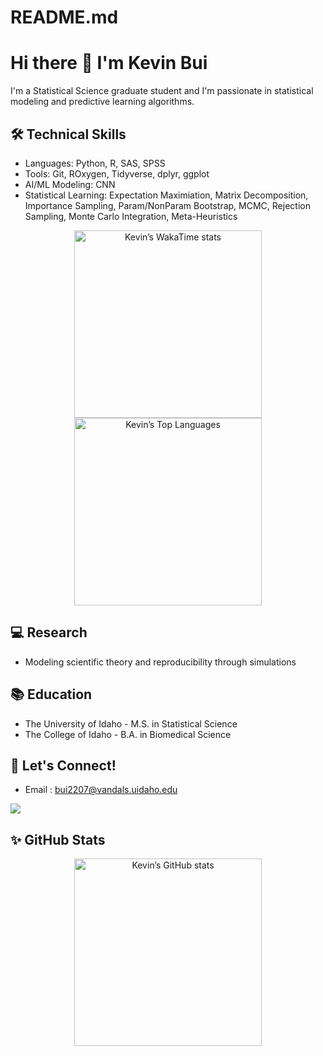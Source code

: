 # README.md

# Hi there 👋 I'm Kevin Bui
I'm a Statistical Science graduate student and I'm passionate in statistical modeling and predictive learning algorithms.
## 🛠 Technical Skills
- Languages: Python, R, SAS, SPSS
- Tools: Git, ROxygen, Tidyverse, dplyr, ggplot
- AI/ML Modeling: CNN
- Statistical Learning: Expectation Maximiation, Matrix Decomposition, Importance Sampling, Param/NonParam Bootstrap, MCMC, Rejection Sampling, Monte Carlo Integration, Meta-Heuristics

<p align="center">
  <!-- WakaTime stats: 200px tall, centered -->
  <a href="https://github.com/anuraghazra/github-readme-stats">
    <img
      height="300"
      align="center"
      src="https://github-readme-stats.vercel.app/api/wakatime?username=KevinB_Statistics"
      alt="Kevin’s WakaTime stats"
    />
  </a>
  <!-- Top Langs stats: same height, same align -->
  <a href="https://github.com/anuraghazra/github-readme-stats">
    <img
      height="300"
      align="center"
      src="https://github-readme-stats.vercel.app/api/top-langs/?username=KevinB-Statistics&langs_count=8"
      alt="Kevin’s Top Languages"
    />
  </a>
</p>


## 💻 Research
- Modeling scientific theory and reproducibility through simulations

## 📚 Education
- The University of Idaho - M.S. in Statistical Science
- The College of Idaho - B.A. in Biomedical Science

## 🤝 Let's Connect!
- Email : bui2207@vandals.uidaho.edu

![](https://komarev.com/ghpvc/?username=KevinB-Statistics&color=green)

## ✨ GitHub Stats
<p align="center">
  <!-- GitHub stats card, also 200px tall -->
  <a href="https://github.com/anuraghazra/github-readme-stats">
    <img
      src="https://github-readme-stats.vercel.app/api?username=KevinB-Statistics&show_icons=false&bg_color=30,e96443,904e95&title_color=fff&text_color=fff"
      alt="Kevin’s GitHub stats"
      height="300"
      align="center"
    />
  </a>
</p>


<!--## 🚀 LeetCode ([profile](https://leetcode.com/Kev101))
![KevinB-Statistics's Leetcode Stats](https://leetcard.jacoblin.cool/Kev101?theme=light&font=Noto%20Sans%20Georgian&ext=activity)-->
